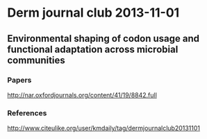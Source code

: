 Derm journal club 2013-11-01
=========================

Environmental shaping of codon usage and functional adaptation across microbial communities
---------------------------

### Papers

http://nar.oxfordjournals.org/content/41/19/8842.full

### References

http://www.citeulike.org/user/kmdaily/tag/dermjournalclub20131101
